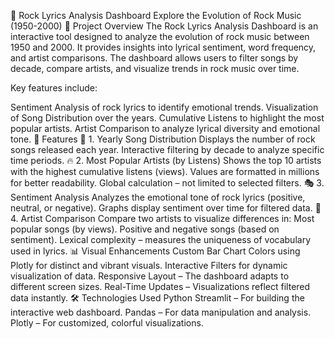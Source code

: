 🎸 Rock Lyrics Analysis Dashboard
Explore the Evolution of Rock Music (1950-2000)
📌 Project Overview
The Rock Lyrics Analysis Dashboard is an interactive tool designed to analyze the evolution of rock music between 1950 and 2000. It provides insights into lyrical sentiment, word frequency, and artist comparisons. The dashboard allows users to filter songs by decade, compare artists, and visualize trends in rock music over time.

Key features include:

Sentiment Analysis of rock lyrics to identify emotional trends.
Visualization of Song Distribution over the years.
Cumulative Listens to highlight the most popular artists.
Artist Comparison to analyze lyrical diversity and emotional tone.
🚀 Features
🎵 1. Yearly Song Distribution
Displays the number of rock songs released each year.
Interactive filtering by decade to analyze specific time periods.
🔥 2. Most Popular Artists (by Listens)
Shows the top 10 artists with the highest cumulative listens (views).
Values are formatted in millions for better readability.
Global calculation – not limited to selected filters.
🎭 3. Sentiment Analysis
Analyzes the emotional tone of rock lyrics (positive, neutral, or negative).
Graphs display sentiment over time for filtered data.
🎤 4. Artist Comparison
Compare two artists to visualize differences in:
Most popular songs (by views).
Positive and negative songs (based on sentiment).
Lexical complexity – measures the uniqueness of vocabulary used in lyrics.
📊 Visual Enhancements
Custom Bar Chart Colors using Plotly for distinct and vibrant visuals.
Interactive Filters for dynamic visualization of data.
Responsive Layout – The dashboard adapts to different screen sizes.
Real-Time Updates – Visualizations reflect filtered data instantly.
🛠️ Technologies Used
Python
Streamlit – For building the interactive web dashboard.
Pandas – For data manipulation and analysis.
Plotly – For customized, colorful visualizations.

